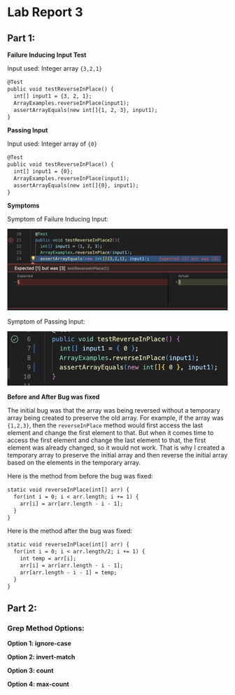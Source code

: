 # Lab Report 3

## Part 1:

**Failure Inducing Input Test**

Input used: Integer array `{3,2,1}`

```
@Test 
public void testReverseInPlace() {
  int[] input1 = {3, 2, 1};
  ArrayExamples.reverseInPlace(input1);
  assertArrayEquals(new int[]{1, 2, 3}, input1);
}
```
**Passing Input**

Input used: Integer array of `{0}`

```
@Test 
public void testReverseInPlace() {
  int[] input1 = {0};
  ArrayExamples.reverseInPlace(input1);
  assertArrayEquals(new int[]{0}, input1);
}
```
**Symptoms**

Symptom of Failure Inducing Input:

![alt_text](FailedTest.png)

Symptom of Passing Input:

![alt_text](PassedTest.png)

**Before and After Bug was fixed**

The initial bug was that the array was being reversed without a temporary array being created to preserve the old array. For example, if the array was `{1,2,3}`, then the `reverseInPlace` method would first access the last element and change the first element to that. But when it comes time to access the first element and change the last element to that, the first element was already changed, so it would not work. That is why I created a temporary array to preserve the initial array and then reverse the initial array based on the elements in the temporary array.

Here is the method from before the bug was fixed:

```
static void reverseInPlace(int[] arr) {
  for(int i = 0; i < arr.length; i += 1) {
    arr[i] = arr[arr.length - i - 1];
  }
}
```

Here is the method after the bug was fixed:
```
static void reverseInPlace(int[] arr) {
  for(int i = 0; i < arr.length/2; i += 1) {
    int temp = arr[i];
    arr[i] = arr[arr.length - i - 1];
    arr[arr.length - i - 1] = temp;
  }
}
```
## Part 2:

### Grep Method Options:

**Option 1: ignore-case**

**Option 2: invert-match**

**Option 3: count**

**Option 4: max-count**

